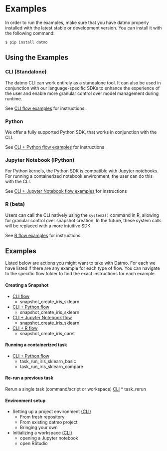 # Examples

In order to run the examples, make sure that you have datmo properly installed with the latest 
stable or development version. You can install it with the following command:

```
$ pip install datmo
```

## Using the Examples
### CLI (Standalone)
The datmo CLI can work entirely as a standalone tool. It can also be used in conjunction with our language-specific SDKs to enhance the experience of the user and enable more granular control over model management during runtime.

See [CLI flow examples](/examples/cli) for instructions.

### Python
We offer a fully supported Python SDK, that works in conjunction with the CLI.

See [CLI + Python flow examples](/examples/python) for instructions

### Jupyter Notebook (IPython)
For Python kernels, the Python SDK is compatible with Jupyter notebooks. 
For running a containerized notebook environment, the user can do this with the CLI.

See [CLI + Jupyter Notebook flow examples](/examples/jupyter_notebook) for instructions

### R (beta)
Users can call the CLI natively using the `system2()` command in R, allowing for granular control over snapshot creation.
In the future, these system calls will be replaced with a more intuitive SDK.

See [R flow examples](/examples/R) for instructions

## Examples
Listed below are actions you might want to take with Datmo. For each
we have listed if there are any example for each type of flow. You can 
navigate to the specific flow folder to find the exact instructions for
each example. 

#### Creating a Snapshot 
* [CLI flow](/examples/cli/)
    * snapshot_create_iris_sklearn
* [CLI + Python flow](/examples/python)
    * snapshot_create_iris_sklearn
* [CLI + Jupyter Notebook flow](/examples/jupyter_notebook)
    * snapshot_create_iris_sklearn
* [CLI + R flow](/examples/R)
    * snapshot_create_iris_caret

#### Running a containerized task
* [CLI + Python flow](/examples/python)
    * task_run_iris_sklearn_basic
    * task_run_iris_sklearn_compare

#### Re-run a previous task
Rerun a single task (command/script or workspace) [CLI](/examples/cli/)
    * task_rerun

#### Environment setup
* Setting up a project environment [(CLI)](/examples/cli/environment_setup.sh)
    * From fresh repository
    * From existing datmo project
    * Bringing your own
* Initializing a workspace [(CLI)](/examples/cli/workspace_setup.sh)
    * opening a Jupyter notebook
    * open RStudio